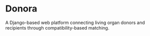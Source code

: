 # Donora
A Django-based web platform connecting living organ donors and recipients through compatibility-based matching.
